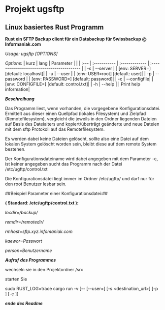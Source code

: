 # Projekt ugsftp

## Linux basiertes Rust Programm

**Rust ein SFTP Backup client für ein Databackup für  Swissbackup @ Informaniak.com**

*Usage: ugsftp [OPTIONS]*

*Options:*
  | kurz | lang | Parameter | |
  | :--- | :----------- | :------------- | :------------------------------------------ |
  | -s | --server | <SERVER> |         [env: SERVER=] [default: localhost]|
  | -u | --user |<USER>      |        [env: USER=root] [default: user]|
  | -p | --password |<PASSWORD> |     [env: PASSWORD=] [default: password]|
  | -c | --configfile| <CONFIGFILE> |  [env: CONFIGFILE=] [default: control.txt]|
  | -h | --help      | |              Print help information|


***Beschreibung***

Das Programm liest, wenn vorhanden, die vorgegebene Konfigurationsdatei. Ermittelt aus dieser
einen Quellpfad (lokales Filesystem) und Zielpfad (Remotefilesystem),
vergleicht die jeweils in den Ordner liegenden Dateien auf Basis des Dateialters und kopiert/überträgt
geänderte und neue Dateien mit dem sftp Protokoll auf das Remotefilesystem.

Es werden dabei keine Dateien gelöscht, sollte also eine Datei auf dem lokalen System gelöscht worden sein,
bleibt diese auf dem remote System bestehen.

Der Konfigurationsdateiname wird dabei angegeben mit dem Parameter -c, ist keiner angegeben
sucht das Programm nach der Datei /etc/ugftp/control.txt

Die Konfigurationsdatei liegt immer im Ordner /etc/ugftp/
und darf nur für den root Benutzer lesbar sein.

##Beispiel Parameter einer Konfigurationsdatei:##

**( Standard: /etc/ugftp/control.txt ):**

*locdir=/backup/*

*remdir=/remotedir/*

*rmhost=sftp.xyz.infomaniak.com*

*kaewor=Passwort*

*person=Benutzername*




***Aufruf des Programmes***

wechseln sie in den Projektordner /src

starten Sie

sudo RUST_LOG=trace cargo run -v [-- [--user=<user>] [-s <destination_url>] [-p <passwort>] [-c <congfigfile>]]



***ende des Readme***
